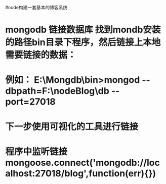 #node构建一套基本的博客系统

# mongodb  链接数据库 找到mondb安装的路径bin目录下程序，然后链接上本地需要链接的数据：
# 例如：  E:\Mongdb\bin>mongod --dbpath=F:\nodeBlog\db --port=27018
# 下一步使用可视化的工具进行链接
# 程序中监听链接   mongoose.connect('mongodb://localhost:27018/blog',function(err){})